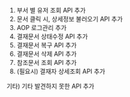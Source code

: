 
1. 부서 별 유저 조회 API 추가
2. 문서 클릭 시, 상세정보 불러오기 API 추가
3. AOP 로그관리 추가
4. 결재문서 상태수정 API 추가
5. 결재문서 복구 API 추가
6. 결재문서 삭제 API 추가
7. 참조문서 조회 API 추가
8. (필요시) 결재자 상세조회 API 추가

기타) 기타 발견하지 못한 API 추가